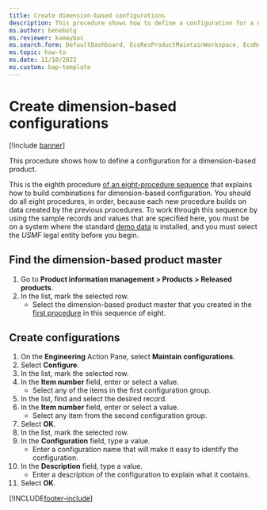 ```yaml
---
title: Create dimension-based configurations
description: This procedure shows how to define a configuration for a dimension-based product. 
ms.author: benebotg
ms.reviewer: kamaybac
ms.search.form: DefaultDashboard, EcoResProductMaintainWorkspace, EcoResProductOpenCasesFormPart, EcoResProductDetailsExtended, EcoResDimensionBasedConfiguration, ConfigChooseFromRoute, ConfigChooseFromGroup, ConfigChoiceApprove   
ms.topic: how-to
ms.date: 11/10/2022
ms.custom: bap-template
---
```


# Create dimension-based configurations

[!include [banner](../../includes/banner.md)]

This procedure shows how to define a configuration for a dimension-based product.

This is the eighth procedure [of an eight-procedure sequence](../dimension-based-product-configuration.md#sequence) that explains how to build combinations for dimension-based configuration. You should do all eight procedures, in order, because each new procedure builds on data created by the previous procedures. To work through this sequence by using the sample records and values that are specified here, you must be on a system where the standard [demo data](../../../fin-ops-core/fin-ops/get-started/demo-data.md) is installed, and you must select the *USMF* legal entity before you begin.

## Find the dimension-based product master

1. Go to **Product information management \> Products \> Released products**.
1. In the list, mark the selected row.
    * Select the dimension-based product master that you created in the [first procedure](create-dimension-based-product-master.md) in this sequence of eight.  

## Create configurations

1. On the **Engineering** Action Pane, select **Maintain configurations**.
1. Select **Configure**.
1. In the list, mark the selected row.
1. In the **Item number** field, enter or select a value.
    * Select any of the items in the first configuration group.  
1. In the list, find and select the desired record.
1. In the **Item number** field, enter or select a value.
    * Select any item from the second configuration group.  
1. Select **OK**.
1. In the list, mark the selected row.
1. In the **Configuration** field, type a value.
    * Enter a configuration name that will make it easy to identify the configuration.  
1. In the **Description** field, type a value.
    * Enter a description of the configuration to explain what it contains.  
1. Select **OK**.

[!INCLUDE[footer-include](../../../includes/footer-banner.md)]